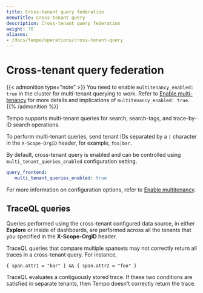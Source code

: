 ```yaml
---
title: Cross-tenant query federation
menuTitle: Cross-tenant query
description: Cross-tenant query federation
weight: 70
aliases:
- /docs/tempo/operations/cross-tenant-query
---
```



# Cross-tenant query federation

{{< admonition type="note" >}}
You need to enable `multitenancy_enabled: true` in the cluster for multi-tenant querying to work.
Refer to [Enable multi-tenancy](/docs/tempo/latest/operations/multitenancy/) for more details and implications of `multitenancy_enabled: true`.
{{% /admonition %}}

Tempo supports multi-tenant queries for search, search-tags, and trace-by-ID search operations.

To perform multi-tenant queries, send tenant IDs separated by a `|` character in the `X-Scope-OrgID` header, for example, `foo|bar`.

By default, cross-tenant query is enabled and can be controlled using `multi_tenant_queries_enabled` configuration setting.

```yaml
query_frontend:
   multi_tenant_queries_enabled: true
```

For more information on configuration options, refer to [Enable multitenancy](https://grafana.com/docs/tempo/latest/operations/multitenancy/).

## TraceQL queries

Queries performed using the cross-tenant configured data source, in either **Explore** or inside of dashboards,
are performed across all the tenants that you specified in the **X-Scope-OrgID** header.

TraceQL queries that compare multiple spansets may not correctly return all traces in a cross-tenant query. For instance,

```
{ span.attr1 = "bar" } && { span.attr2 = "foo" }
```

TraceQL evaluates a contiguously stored trace.
If these two conditions are satisfied in separate tenants, then Tempo  doesn't correctly return the trace.
